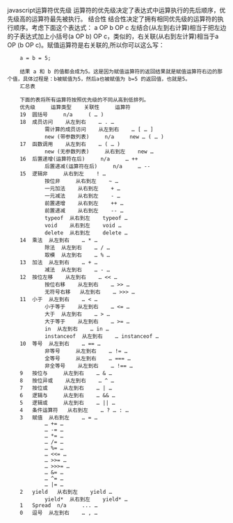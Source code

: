javascript运算符优先级
   运算符的优先级决定了表达式中运算执行的先后顺序，优先级高的运算符最先被执行。
结合性
        结合性决定了拥有相同优先级的运算符的执行顺序。考虑下面这个表达式：
                  a OP b OP c
        左结合(从左到右计算)相当于把左边的子表达式加上小括号(a OP b) OP c，类似的，右关联(从右到左计算)相当于a OP (b OP c)。赋值运算符是右关联的,所以你可以这么写：

        a = b = 5;
        
        结果 a 和 b 的值都会成为5。这是因为赋值运算符的返回结果就是赋值运算符右边的那个值，具体过程是：b被赋值为5，然后a也被赋值为 b=5 的返回值，也就是5。
        汇总表
        
        下面的表将所有运算符按照优先级的不同从高到低排列。
        优先级 	运算类型 	关联性 	运算符
        19 	圆括号 	n/a 	( … )
        18 	成员访问 	从左到右 	… . …
                需计算的成员访问 	从左到右 	… [ … ]
                new (带参数列表) 	n/a 	new … ( … )
        17 	函数调用 	从左到右 	… ( … )
                new (无参数列表) 	从右到左 	new …
        16 	后置递增(运算符在后) 	n/a 	… ++
                后置递减(运算符在后) 	n/a 	… --
        15 	逻辑非 	从右到左 	! …
                按位非 	从右到左 	~ …
                一元加法 	从右到左 	+ …
                一元减法 	从右到左 	- …
                前置递增 	从右到左 	++ …
                前置递减 	从右到左 	-- …
                typeof 	从右到左 	typeof …
                void 	从右到左 	void …
                delete 	从右到左 	delete …
        14 	乘法 	从左到右 	… * …
                除法 	从左到右 	… / …
                取模 	从左到右 	… % …
        13 	加法 	从左到右 	… + …
                减法 	从左到右 	… - …
        12 	按位左移 	从左到右 	… << …
                按位右移 	从左到右 	… >> …
                无符号右移 	从左到右 	… >>> …
        11 	小于 	从左到右 	… < …
                小于等于 	从左到右 	… <= …
                大于 	从左到右 	… > …
                大于等于 	从左到右 	… >= …
                in 	从左到右 	… in …
                instanceof 	从左到右 	… instanceof …
        10 	等号 	从左到右 	… == …
                非等号 	从左到右 	… != …
                全等号 	从左到右 	… === …
                非全等号 	从左到右 	… !== …
        9 	按位与 	从左到右 	… & …
        8 	按位异或 	从左到右 	… ^ …
        7 	按位或 	从左到右 	… | …
        6 	逻辑与 	从左到右 	… && …
        5 	逻辑或 	从左到右 	… || …
        4 	条件运算符 	从右到左 	… ? … : …
        3 	赋值 	从右到左 	… = …
                … += …
                … -= …
                … *= …
                … /= …
                … %= …
                … <<= …
                … >>= …
                … >>>= …
                … &= …
                … ^= …
                … |= …
        2 	yield 	从右到左 	yield …
                yield* 	从右到左 	yield* …
        1 	Spread 	n/a 	... …
        0 	逗号 	从左到右 	… , …
